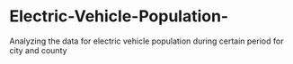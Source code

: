 # Electric-Vehicle-Population-
Analyzing the data for electric vehicle population during certain period for city and county
